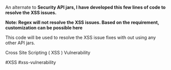 An alternate to **Security API jars, I have developed this few lines of code to resolve the XSS issues.** 

**Note: Regex will not resolve the XSS issues. Based on the requirement, customization can be possible here**

This code will be used to resolve the XSS issue fixes with out using any other API jars.

Cross Site Scripting ( XSS ) Vulnerability 

#XSS #xss-vulnerability
